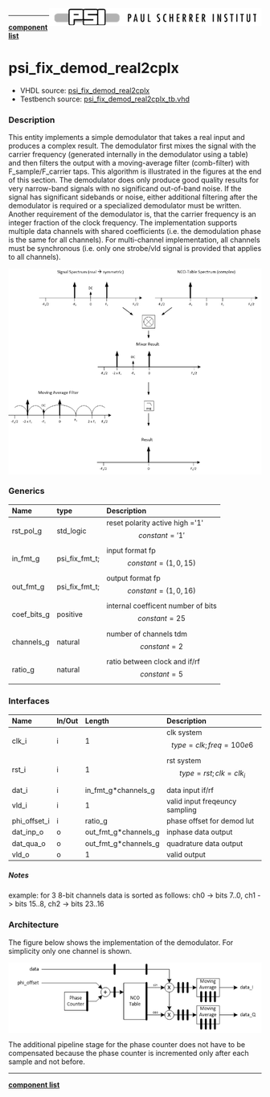 <img align="right" src="../../doc/psi_logo.png">

***

[**component list**](../README.md)

# psi_fix_demod_real2cplx
 - VHDL source: [psi_fix_demod_real2cplx](../../hdl/psi_fix_demod_real2cplx.vhd)
 - Testbench source: [psi_fix_demod_real2cplx_tb.vhd](../../testbench/psi_fix_demod_real2cplx_tb/psi_fix_demod_real2cplx_tb.vhd)

### Description

This entity implements a simple demodulator that takes a real input and produces a complex result. The demodulator first mixes the signal with the carrier frequency (generated internally in the demodulator using a table) and then filters the output with a moving-average filter (comb-filter) with F_sample/F_carrier  taps. This algorithm is illustrated in the figures at the end of this section.
The demodulator does only produce good quality results for very narrow-band signals with no significand out-of-band noise. If the signal has significant sidebands or noise, either additional filtering after the demodulator is required or a specialized demodulator must be written.
Another requirement of the demodulator is, that the carrier frequency is an integer fraction of the clock frequency.
The implementation supports multiple data channels with shared coefficients (i.e. the demodulation phase is the same for all channels). For multi-channel implementation, all channels must be synchronous (i.e. only one strobe/vld signal is provided that applies to all channels).

<img align="center" src="psi_fix_demod_real2cplx_a.png">

### Generics
| Name        | type           | Description                                          |
|:------------|:---------------|:-----------------------------------------------------|
| rst_pol_g   | std_logic      | reset polarity active high ='1' $$ constant = '1' $$ |
| in_fmt_g    | psi_fix_fmt_t; | input format fp $$ constant=(1,0,15) $$              |
| out_fmt_g   | psi_fix_fmt_t; | output format fp $$ constant=(1,0,16) $$             |
| coef_bits_g | positive       | internal coefficent number of bits $$ constant=25 $$ |
| channels_g  | natural        | number of channels tdm $$ constant=2 $$              |
| ratio_g     | natural        | ratio between clock and if/rf $$ constant=5 $$       |

### Interfaces
| Name         | In/Out   | Length                 | Description                           |
|:-------------|:---------|:-----------------------|:--------------------------------------|
| clk_i        | i        | 1                      | clk system $$ type=clk; freq=100e6 $$ |
| rst_i        | i        | 1                      | rst system $$ type=rst; clk=clk_i $$  |
| dat_i        | i        | in_fmt_g*channels_g    | data input if/rf                      |
| vld_i        | i        | 1                      | valid input freqeuncy sampling        |
| phi_offset_i | i        | ratio_g                | phase offset for demod lut            |
| dat_inp_o    | o        | out_fmt_g*channels_g   | inphase data output                   |
| dat_qua_o    | o        | out_fmt_g*channels_g   | quadrature data output                |
| vld_o        | o        | 1                      | valid output                          |

##### Notes
example: for 3 8-bit channels data is sorted as follows: ch0 -> bits 7..0, ch1 -> bits 15..8, ch2 -> bits 23..16

### Architecture
The figure below shows the implementation of the demodulator. For simplicity only one channel is shown.

<img align="center" src="psi_fix_demod_real2cplx_b.png">

The additional pipeline stage for the phase counter does not have to be compensated because the phase counter is incremented only after each sample and not before.

---
[**component list**](../README.md)
